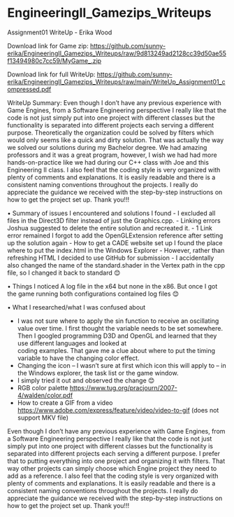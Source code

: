# EngineeringII_Gamezips_Writeups

Assignment01 WriteUp - Erika Wood

Download link for Game zip: https://github.com/sunny-erika/EngineeringII_Gamezips_Writeups/raw/9d813249ad2128cc39d50ae55f13494980c7cc59/MyGame_.zip

Download link for full WriteUp: https://github.com/sunny-erika/EngineeringII_Gamezips_Writeups/raw/main/WriteUp_Assignment01_compressed.pdf

WriteUp Summary:
Even though I don’t have any previous experience with Game Engines, from a Software Engineering perspective I really like that the code is not just simply put into one project with different classes but the functionality is separated into different projects each serving a different purpose. Theoretically the organization could be solved by filters which would only seems like a quick and dirty solution. That was actually the way we solved our solutions during my Bachelor degree. We had amazing professors and it was a great program, however, I wish we had had more hands-on-practice like we had during our C++ class with Joe and this Engineering II class. 
I also feel that the coding style is very organized with plenty of comments and explanations. It is easily readable and there is a consistent naming conventions throughout the projects. 
I really do appreciate the guidance we received with the step-by-step instructions on how to get the project set up. Thank you!!!

•	Summary of issues I encountered and solutions I found
    - I excluded all files in the Direct3D filter instead of just the Graphics.cpp.
    - Linking errors 	Joshua suggested to delete the entire solution and recreated it.
    - 1 Link error remained	I forgot to add the OpenGLExtension reference after setting up the solution again 
    - How to get a CADE website set up	I found the place where to put the index.html in the Windows Explorer
    - However, rather than refreshing HTML I decided to use GitHub for submission
    - I accidentally also changed the name of the standard.shader in the Vertex path in the cpp file, so I changed it back to standard 😊 

•	Things I noticed
 	A log file in the x64 but none in the x86.
  But once I got the game running both configurations contained log files 😊

•	What I researched/what I was confused about
  - I was not sure where to apply the sin function to receive an oscillating value over time.
    I first thought the variable needs to be set somewhere. Then I googled programming D3D and OpenGL and learned that they use different languages and looked at     
    coding examples. That gave me a clue about where to put the timing variable to have the changing color effect.
  - Changing the icon – I wasn’t sure at first which icon this will apply to – in the Windows explorer, the task list or the game window.
  - I simply tried it out and observed the change 😊
  - RGB color palette	https://www.tug.org/pracjourn/2007-4/walden/color.pdf
  - How to create a GIF from a video	https://www.adobe.com/express/feature/video/video-to-gif (does not support MKV file)

Even though I don’t have any previous experience with Game Engines, from a Software Engineering perspective I really like that the code is not just simply put into one project with different classes but the functionality is separated into different projects each serving a different purpose. I prefer that to putting everything into one project and organizing it with filters. That way other projects can simply choose which Engine project they need to add as a reference. 
I also feel that the coding style is very organized with plenty of comments and explanations. It is easily readable and there is a consistent naming conventions throughout the projects. 
I really do appreciate the guidance we received with the step-by-step instructions on how to get the project set up. Thank you!!!


